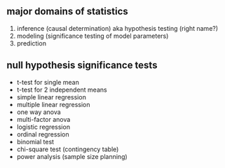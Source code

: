 ## major domains of statistics

1. inference (causal determination) aka hypothesis testing (right name?)
2. modeling (significance testing of model parameters)
3. prediction

## null hypothesis significance tests

- t-test for single mean
- t-test for 2 independent means
- simple linear regression
- multiple linear regression
- one way anova
- multi-factor anova
- logistic regression
- ordinal regression
- binomial test
- chi-square test (contingency table)
- power analysis (sample size planning)

